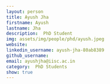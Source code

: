 ```yaml
---
layout: person
title: Ayush Jha
firstname: Ayush
lastname: Jha
description:  PhD Student
img: assets/img/people/phd/ayush.jpeg
website: 
linkedin_username: ayush-jha-80ab8389
github_username: 
email: ayushjha@iisc.ac.in
category:  PhD Students
show: true
---
```

